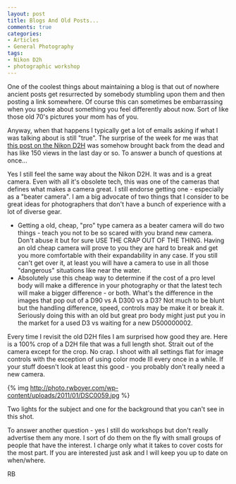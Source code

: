 ```yaml
---
layout: post
title: Blogs And Old Posts...
comments: true
categories:
- Articles
- General Photography
tags:
- Nikon D2h
- photographic workshop
---
```

One of the coolest things about maintaining a blog is that out of nowhere ancient posts get resurrected by somebody stumbling upon them and then posting a link somewhere. Of course this can sometimes be embarrassing when you spoke about something you feel differently about now. Sort of like those old 70's pictures your mom has of you.

Anyway, when that happens I typically get a lot of emails asking if what I was talking about is still "true". The surprise of the week for me was that <a href="http://photo.rwboyer.com/2010/02/17/beater-camera-follow-up-nikon-d2h-the-beast/">this post on the Nikon D2H</a> was somehow brought back from the dead and has like 150 views in the last day or so. To answer a bunch of questions at once...

Yes I still feel the same way about the Nikon D2H. It was and is a great camera. Even with all it's obsolete tech, this was one of the cameras that defines what makes a camera great. I still endorse getting one - especially as a "beater camera". I am a big advocate of two things that I consider to be great ideas for photographers that don't have a bunch of experience with a lot of diverse gear.
<ul>
	<li>Getting a old, cheap, "pro" type camera as a beater camera will do two things - teach you not to be so scared with you brand new camera. Don't abuse it but for sure USE THE CRAP OUT OF THE THING. Having an old cheap camera will prove to you they are hard to break and get you more comfortable with their expandability in any case. If you still can't get over it, at least you will have a camera to use in all those "dangerous" situations like near the water.</li>
	<li>Absolutely use this cheap way to determine if the cost of a pro level body will make a difference in your photography or that the latest tech will make a bigger difference - or both. What's the difference in the images that pop out of a D90 vs A D300 vs a D3? Not much to be blunt but the handling difference, speed, controls may be make it or break it. Seriously doing this with an old but great pro body might just put you in the market for a used D3 vs waiting for a new D500000002.</li>
</ul>
Every time I revisit the old D2H files I am surprised how good they are. Here is a 100% crop of a D2H file that was a full length shot. Strait out of the camera except for the crop. No crap. I shoot with all settings flat for image controls with the exception of using color mode III every once in a while. If your stuff doesn't look at least this good - you probably don't really need a new camera.

{% img http://photo.rwboyer.com/wp-content/uploads/2011/01/DSC0059.jpg %}

Two lights for the subject and one for the background that you can't see in this shot.

To answer another question - yes I still do workshops but don't really advertise them any more. I sort of do them on the fly with small groups of people that have the interest. I charge only what it takes to cover costs for the most part. If you are interested just ask and I will keep you up to date on when/where.

RB